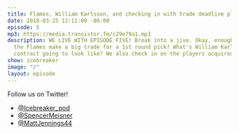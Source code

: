 ```yaml
---
title: Flames, William Karlsson, and checking in with trade deadline players.
date: 2018-03-25 12:11:00 -06:00
episode: 5
mp3: https://media.transistor.fm/c29e79a1.mp3
description: WE LIVE WITH EPISODE FIVE! Break into a jive. Okay, enough rhyming. Will
  the Flames make a big trade for a 1st round pick? What's William Karlsson's next
  contract going to look like? We also check in on the players acquired at the deadline.
show: icebreaker
image: "/"
layout: episode
---
```


Follow us on Twitter!

* [@Icebreaker_pod](https://twitter.com/icebreaker_pod)
* [@SpencerMeisner](https://twitter.com/spencermeisner)
* [@MattJennings44](https://twitter.com/mattjennings44)
